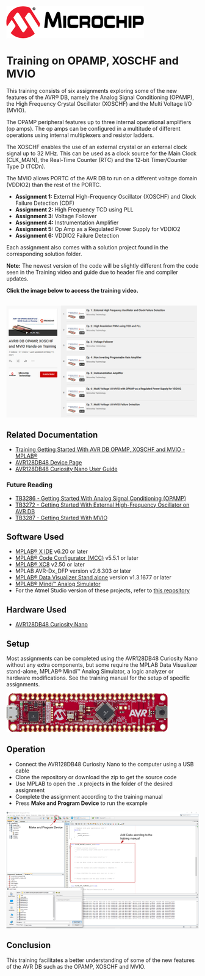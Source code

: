 <!-- Please do not change this logo with link -->
[![MCHP](images/microchip.png)](https://www.microchip.com)

# Training on OPAMP, XOSCHF and MVIO

This training consists of six assignments exploring some of the new features of the AVR® DB, namely the Analog Signal Conditioning (OPAMP), the High Frequency Crystal Oscillator (XOSCHF) and the Multi Voltage I/O (MVIO). 

The OPAMP peripheral features up to three internal operational amplifiers (op amps). The op amps can be configured in a multitude of different operations using internal multiplexers and resistor ladders. 

The XOSCHF enables the use of an external crystal or an external clock signal up to 32 MHz. This can be used as a clock source for the Main Clock (CLK_MAIN), the Real-Time Counter (RTC) and the 12-bit Timer/Counter Type D (TCDn).

The MVIO allows PORTC of the AVR DB to run on a different voltage domain (VDDIO2) than the rest of the PORTC.   

* **Assignment 1:**
External High-Frequency Oscillator (XOSCHF) and Clock Failure Detection (CDF)
* **Assignment 2:**
High Frequency TCD using PLL
* **Assignment 3:**
Voltage Follower
* **Assignment 4:**
Instrumentation Amplifier
* **Assignment 5:**
Op Amp as a Regulated Power Supply for VDDIO2
* **Assignment 6:**
VDDIO2 Failure Detection

Each assignment also comes with a solution project found in the corresponding solution folder. 

**Note:** The newest version of the code will be slightly different from the code seen in the Training video and guide due to header file and compiler updates.

**Click the image below to access the training video.**
<p align="left">
<br><a href="https://www.youtube.com/playlist?list=PL9B4edd-p2ag0ErR65zx306mtoHysMyPh" rel="nofollow"><img src="images/YT_Training_AVR_DB.png" alt="AVR DB" width="500"/></a>
</p>

## Related Documentation

* [Training Getting Started With AVR DB OPAMP, XOSCHF and MVIO - MPLAB®](https://microchip.com/DS40002278)
* [AVR128DB48 Device Page](https://www.microchip.com/wwwproducts/en/AVR128DB48)
* [AVR128DB48 Curiosity Nano User Guide](https://www.microchip.com/DS50003037)

### Future Reading
* [TB3286 - Getting Started With Analog Signal Conditioning (OPAMP)](https://microchip.com/DS90003286)
* [TB3272 - Getting Started With External High-Frequency Oscillator on AVR DB](https://microchip.com/DS90003272)
* [TB3287 - Getting Started With MVIO](https://microchip.com/DS90003287)

## Software Used

* [MPLAB® X IDE](https://www.microchip.com/mplab/mplab-x-ide) v6.20 or later
* [MPLAB® Code Configurator (MCC)](https://www.microchip.com/mplab/mplab-code-configurator) v5.5.1 or later
* [MPLAB® XC8](http://www.microchip.com/mplab/compilers) v2.50 or later
* MPLAB AVR-Dx_DFP version v2.6.303 or later
* [MPLAB® Data Visualizer Stand alone](https://www.microchip.com/mplab/mplab-data-visualizer) version v1.3.1677 or later
* [MPLAB® Mindi™ Analog Simulator](https://www.microchip.com/mplab/mplab-mindi)
* For the Atmel Studio version of these projects, refer to [this repository](https://github.com/microchip-pic-avr-examples/avr128db48-training-on-opamp-xoschf-mvio-studio)


## Hardware Used

* [AVR128DB48 Curiosity Nano](https://www.microchip.com/DevelopmentTools/ProductDetails/PartNO/EV35L43A)

## Setup

Most assignments can be completed using the AVR128DB48 Curiosity Nano without any extra components, but some require the MPLAB Data Visualizer stand-alone, MPLAB® Mindi™ Analog Simulator, a logic analyzer or hardware modifications. See the training manual for the setup of specific assignments.

![MCHP](images/avr128db48-cnano.png)

## Operation

* Connect the AVR128DB48 Curiosity Nano to the computer using a USB cable
* Clone the repository or download the zip to get the source code
* Use MPLAB to open the `.X` projects in the folder of the desired assignment
* Complete the assignment according to the training manual 
* Press **Make and Program Device** to run the example

![SetUpAssignment](images/MplabSetUp.png)


## Conclusion

This training facilitates a better understanding of some of the new features of the AVR DB such as the OPAMP, XOSCHF and MVIO.
